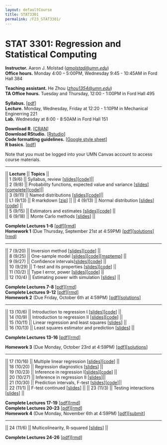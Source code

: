 ```yaml
---
layout: defaultCourse
title: STAT3301
permalink: /F23_STAT3301/
---
```


# STAT 3301: Regression and Statistical Computing 
**Instructor.** Aaron J. Molstad (*amolstad@umn.edu*)  
**Office hours.** Monday 4:00 – 5:00PM, Wednesday 9:45 - 10:45AM in Ford Hall 384  

**Teaching assistant.** He Zhou (*zhou1354@umn.edu*)  
**TA Office hours.** Tuesday and Thursday, 12:00 - 1:00PM in Ford Hall 495  

**Syllabus.** [[pdf](https://canvas.umn.edu/files/37590300/download?download_frd=1)]   
**Lecture.** Monday, Wednesday, Friday at 12:20 - 1:10PM in Mechanical Enginerring 221  
**Lab.** Wednesday at 8:00 - 8:50AM in Ford Hall 151  

**Download R.** [[CRAN](https://cran.r-project.org/)]  
**Download RStudio.** [[Rstudio](https://posit.co/download/rstudio-desktop/)]  
**Code formatting guidelines.** [[Google style sheet](https://web.stanford.edu/class/cs109l/unrestricted/resources/google-style.html)]  
**R basics.** [[pdf](https://cran.r-project.org/doc/contrib/Paradis-rdebuts_en.pdf)]  


Note that you must be logged into your UMN Canvas account to access course materials.   


----------------------

||  **Lecture** ||  **Topics** ||  
|| 1 (9/6)  || Syllabus, review [[slides](https://canvas.umn.edu/files/37590274/download?download_frd=1)][[code](https://canvas.umn.edu/files/37590284/download?download_frd=1)]||   
|| 2 (9/8)  || Probability functions, expected value and variance [[slides](https://canvas.umn.edu/files/37650895/download?download_frd=1)][[complete](https://canvas.umn.edu/files/37651287/download?download_frd=1)][[code](https://canvas.umn.edu/files/37651274/download?download_frd=1)]||   
|| 3 (9/11)  || Named distributions [[slides](https://canvas.umn.edu/files/37698603/download?download_frd=1)][[code](https://canvas.umn.edu/files/37699127/download?download_frd=1)]||  
|| L1 (9/13) || R markdown [[zip](https://canvas.umn.edu/files/37811239/download?download_frd=1)] || 
|| 4 (9/13) || Normal distribution [[slides](https://canvas.umn.edu/files/37757192/download?download_frd=1)][[code](https://canvas.umn.edu/files/37757214/download?download_frd=1)]  ||    
|| 5 (9/15) || Estimators and estimates [[slides](https://canvas.umn.edu/files/37811182/download?download_frd=1)][[code](https://canvas.umn.edu/files/37811440/download?download_frd=1)] ||  
|| 6 (9/18) || Monte Carlo methods [[slides](https://canvas.umn.edu/files/37862696/download?download_frd=1)] ||  
   
**Complete Lectures 1-6** [[pdf](https://canvas.umn.edu/files/38553322/download?download_frd=1)][[rmd](https://canvas.umn.edu/files/38553313/download?download_frd=1)]   
**Homework 1** (Due Thursday, September 21st at 4:59PM) [[pdf](https://canvas.umn.edu/files/37706333/download?download_frd=1)][[solutions](https://canvas.umn.edu/files/38020594/download?download_frd=1)][[rmd](https://canvas.umn.edu/files/38020596/download?download_frd=1)] 

----------------------


|| 7 (9/20) || Inversion method [[slides](https://canvas.umn.edu/files/37972329/download?download_frd=1)][[code](https://canvas.umn.edu/files/37972506/download?download_frd=1)] ||    
|| 8 (9/25) || One-sample model [[slides](https://canvas.umn.edu/files/38105404/download?download_frd=1)][[code](https://canvas.umn.edu/files/38105545/download?download_frd=1)][[msptemp](https://canvas.umn.edu/files/38105484/download?download_frd=1)] ||   
|| 9 (9/27) || Confidence intervals[[slides](https://canvas.umn.edu/files/38173213/download?download_frd=1)][[code](https://canvas.umn.edu/files/38173541/download?download_frd=1)] ||  
|| 10 (9/29) || T-test and its properties [[slides](https://canvas.umn.edu/files/38288040/download?download_frd=1)][[code](https://canvas.umn.edu/files/38227029/download?download_frd=1)] ||    
|| 11 (10/2) || Type I error, power [[slides](https://canvas.umn.edu/files/38290034/download?download_frd=1)][[code](https://canvas.umn.edu/files/38290848/download?download_frd=1)]  ||   
|| 12 (10/4) || Estimating power with simulation [[slides](https://canvas.umn.edu/files/38358089/download?download_frd=1)] ||    

**Complete Lectures 7-8** [[pdf](https://canvas.umn.edu/files/38553324/download?download_frd=1)][[rmd](https://canvas.umn.edu/files/38553318/download?download_frd=1)]  
**Complete Lectures 9-12** [[pdf](https://canvas.umn.edu/files/38553325/download?download_frd=1)][[rmd](https://canvas.umn.edu/files/38553319/download?download_frd=1)]     
**Homework 2** (Due Friday, October 6th at 4:59PM) [[pdf](https://canvas.umn.edu/files/38556535/download?download_frd=1)][[solutions](https://canvas.umn.edu/files/38500383/download?download_frd=1)]     

----------------------

|| 13 (10/6) || Introduction to regression I [[slides](https://canvas.umn.edu/files/38420844/download?download_frd=1)][[code](https://canvas.umn.edu/files/38420856/download?download_frd=1)] ||    
|| 14 (10/9) || Introduction to regression II [[slides](https://canvas.umn.edu/files/38489123/download?download_frd=1)][[code](https://canvas.umn.edu/files/38553961/download?download_frd=1)] ||  
|| 15 (10/11) || Linear regression and least squares [[slides](https://canvas.umn.edu/files/38552431/download?download_frd=1)] ||   
|| 16 (10/13) || Least squares estimator and prediction [[slides](https://canvas.umn.edu/files/38615436/download?download_frd=1)] ||  

 **Complete Lectures 13-16** [[pdf](https://canvas.umn.edu/files/38906433/download?download_frd=1)][[rmd](https://canvas.umn.edu/files/38906434/download?download_frd=1)]   


**Homework 3** (Due Monday, October 23rd at 4:59PM) [[pdf](https://canvas.umn.edu/files/38645429/download?download_frd=1)][[solutions](https://canvas.umn.edu/files/38922390/download?download_frd=1)]    

-------------------------

|| 17 (10/16) || Multiple linear regression [[slides](https://canvas.umn.edu/files/38672411/download?download_frd=1)][[code](https://canvas.umn.edu/files/38672414/download?download_frd=1)] ||  
|| 18 (10/20) || Regression diagnostics [[slides](https://canvas.umn.edu/files/38800329/download?download_frd=1)] ||   
|| 19 (10/23) || Inference in regression I[[slides](https://canvas.umn.edu/files/38855828/download?download_frd=1)][[code](https://canvas.umn.edu/files/38855934/download?download_frd=1)] ||     
|| 20 (10/27) ||  Inference in regression II [[slides](https://canvas.umn.edu/files/38978383/download?download_frd=1)]||     
|| 21 (10/30) ||  Prediction intervals, F-test  [[slides](https://canvas.umn.edu/files/39028290/download?download_frd=1)][[code](https://canvas.umn.edu/files/39028503/download?download_frd=1)]||     
|| 22 (11/1) ||  F-test continued [[slides](https://canvas.umn.edu/files/39093974/download?download_frd=1)] || 
|| 23 (11/3) || Testing interactions [[slides](https://canvas.umn.edu/files/39148898/download?download_frd=1)] || 


**Complete Lectures 17-19** [[pdf](https://canvas.umn.edu/files/39029761/download?download_frd=1)][[rmd](https://canvas.umn.edu/files/39029764/download?download_frd=1)]   
**Complete Lectures 20-23** [[pdf](https://canvas.umn.edu/files/39029759/download?download_frd=1)][[rmd](https://canvas.umn.edu/files/39029762/download?download_frd=1)]   
**Homework 4** (Due Monday, November 6th at 4:59PM) [[pdf](https://canvas.umn.edu/files/39140761/download?download_frd=1)][[submit](https://canvas.umn.edu/courses/389122/assignments/3503812)]  

-------------------------

|| 24 (11/6) || Multicolinearity, R-squared [[slides](https://canvas.umn.edu/files/39207426/download?download_frd=1)] ||   

**Complete Lectures 24-26** [[pdf](https://canvas.umn.edu/files/39208589/download?download_frd=1)][[rmd](https://canvas.umn.edu/files/39208590/download?download_frd=1)]     